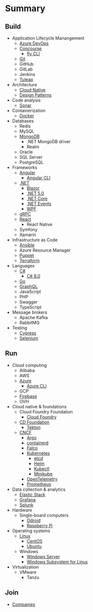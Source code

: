 # Summary

## Build

* Application Lifecycle Manangement
  * [Azure DevOps](./docs/azure-devops.md)
  * [Concourse](./docs/concourse.md)
    * [fly CLI](./docs/fly-cli.md)
  * [Git](./docs/git.md)
  * GitHub
  * GitLab
  * Jenkins
  * [Tuleap](./docs/tuleap.md)
* Architecture
  * [Cloud Native](./docs/cloud-native.md)
  * [Design Patterns](./docs/design-patterns.md)
* Code analysis
  * [Sonar](./docs/sonar.md)
* Containerization
  * [Docker](./docs/docker.md)
* Databases
  * Redis
  * MySQL
  * [MongoDB](./docs/mongodb.md)
    * .NET MongoDB driver
    * Realm
  * Oracle
  * SQL Server
  * PostgreSQL
* Frameworks
  * [Angular](./docs/angular.md)
    * [Angular CLI](./docs/angular-cli.md)
  * [.NET](./docs/dotnet.md)
    * [Blazor](./docs/blazor.md)
    * [.NET 5.0](./docs/dotnet50.md)
    * [.NET Core](./docs/dotnetcore.md)
    * [.NET Events](./docs/dotnetevents.md)
    * [WPF](./docs/wpf.md)
  * [gRPC](./docs/grpc.md)
  * [React](./docs/reactjs.md)
    * React Native
  * Symfony
  * Xamarin
* Infrastructure as Code
  * [Ansible](./docs/ansible.md)
  * Azure Resource Manager
  * [Puppet](./docs/puppet.md)
  * [Terraform](./docs/terraform.md)
* Languages
  * [C#](./docs/csharp.md)
    * [C# 8.0](./docs/csharp80.md)
  * [Go](./docs/go.md)
  * [GraphQL](./docs/graphql.md)
  * JavaScript
  * PHP
  * Swagger
  * TypeScript
* Message brokers
  * Apache Kafka
  * RabbitMQ
* Testing
  * [Cypress](./docs/cypress.md)
  * [Selenium](./docs/selenium.md)

## Run

* Cloud computing
  * Alibaba
  * AWS
  * [Azure](./docs/azure.md)
    * [Azure CLI](./docs/azure-cli.md)
  * GCP
  * [Firebase](./docs/firebase.md)
  * OVH
* Cloud native & foundations
  * Cloud Foundry Foundation
    * [Cloud Foundry](./docs/cloudfoundry.md)
  * [CD Foundation](./docs/cd-foundation.md)
    * [Tekton](./docs/tekton.md)
  * [CNCF](./docs/cncf.md)
    * [Argo](./docs/argo.md)
    * [containerd](./docs/containerd.md)
    * [Falco](./docs/falco.md)
    * [Kubernetes](./docs/kubernetes.md)
      * [etcd](./docs/etcd.md)
      * [Helm](./docs/helm.md)
      * [Kubectl](./docs/kubectl.md)
      * [Minikube](./docs/minikube.md)
    * [OpenTelemetry](./docs/opentelemetry.md)
    * [Prometheus](./docs/prometheus.md)
* Data collection & analytics
  * [Elastic Stack](./docs/elastic-stack.md)
  * [Grafana](./docs/grafana.md)
  * [Splunk](./docs/splunk.md)
* Hardware
  * Single-board computers
    * [Odroid](./docs/odroid.md)
    * [Raspberry Pi](./docs/raspberrypi.md)
* Operating systems
  * [Linux](./docs/linux.md)
    * [CentOS](./docs/centos.md)
    * [Ubuntu](./docs/ubuntu.md)
  * Windows
    * [Windows Server](./docs/windows-server.md)
    * [Windows Subsystem for Linux](./docs/wsl.md)
* Virtualization
  * VMware
    * Tanzu

## Join

* [Companies](./docs/companies.md)
